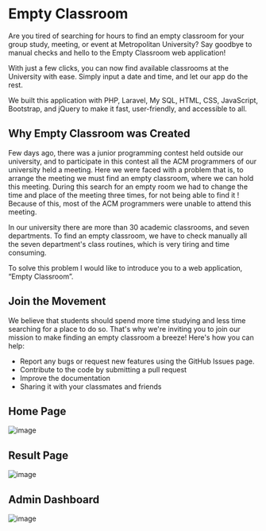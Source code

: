 # Empty Classroom

Are you tired of searching for hours to find an empty classroom for your group study, meeting, or event at Metropolitan University? Say goodbye to manual checks and hello to the Empty Classroom web application!

With just a few clicks, you can now find available classrooms at the University with ease. Simply input a date and time, and let our app do the rest.

We built this application with PHP, Laravel, My SQL, HTML, CSS, JavaScript, Bootstrap, and jQuery to make it fast, user-friendly, and accessible to all.
 
## Why Empty Classroom was Created

Few days ago, there was a junior programming contest held outside our university, and to participate in this contest all the ACM programmers of our university held a meeting. Here we were faced with a problem that is, to arrange the meeting we must find an empty classroom, where we can hold this meeting. During this search for an empty room we had to change the time and place of the meeting three times, for not being able to find it ! Because of this, most of the ACM programmers were unable to attend this meeting.

In our university there are more than 30 academic classrooms, and seven departments. To find an empty classroom, we have to check manually all the seven department's class routines, which is very tiring and time consuming.

To solve this problem I would like to introduce you to a web application, “Empty Classroom”.

## Join the Movement 

We believe that students should spend more time studying and less time searching for a place to do so. That's why we're inviting you to join our mission to make finding an empty classroom a breeze! Here's how you can help:

- Report any bugs or request new features using the GitHub Issues page.
- Contribute to the code by submitting a pull request
- Improve the documentation
- Sharing it with your classmates and friends

## Home Page

![image](https://user-images.githubusercontent.com/82754463/207814892-b4b50489-f6d4-4d66-8351-d14f97a0d2bb.png)

## Result Page

![image](https://user-images.githubusercontent.com/82754463/207815583-ad2ed773-8ec7-4435-b61d-3ddcf88e72cc.png)

## Admin Dashboard

![image](https://user-images.githubusercontent.com/82754463/207816023-8cce1357-6419-4921-b949-5af9b90b13b3.png)
